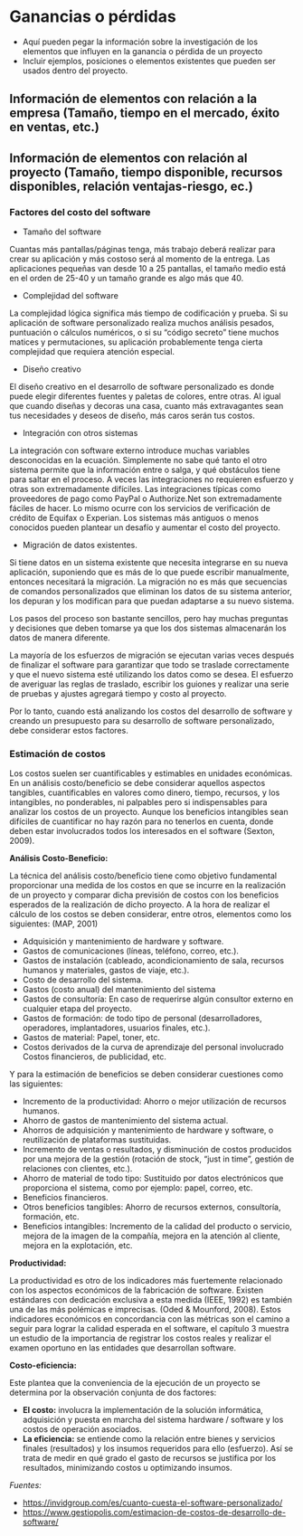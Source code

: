 # Ganancias o pérdidas
- Aquí pueden pegar la información sobre la investigación de los elementos que influyen en la ganancia o pérdida de un proyecto
- Incluir ejemplos, posiciones o elementos existentes que pueden ser usados dentro del proyecto.

## Información de elementos con relación a la empresa (Tamaño, tiempo en el mercado, éxito en ventas, etc.)

## Información de elementos con relación al proyecto (Tamaño, tiempo disponible, recursos disponibles, relación ventajas-riesgo, ec.)

### Factores del costo del software

- Tamaño del software

Cuantas más pantallas/páginas tenga, más trabajo deberá realizar para crear su aplicación y más costoso será al momento de la entrega. Las aplicaciones pequeñas van desde 10 a 25 pantallas, el tamaño medio está en el orden de 25-40 y un tamaño grande es algo más que 40.

- Complejidad del software

La complejidad lógica significa más tiempo de codificación y prueba. Si su aplicación de software personalizado realiza muchos análisis pesados, puntuación o cálculos numéricos, o si su “código secreto” tiene muchos matices y permutaciones, su aplicación probablemente tenga cierta complejidad que requiera atención especial.

- Diseño creativo

El diseño creativo en el desarrollo de software personalizado es donde puede elegir diferentes fuentes y paletas de colores, entre otras. Al igual que cuando diseñas y decoras una casa, cuanto más extravagantes sean tus necesidades y deseos de diseño, más caros serán tus costos.

- Integración con otros sistemas

La integración con software externo introduce muchas variables desconocidas en la ecuación. Simplemente no sabe qué tanto el otro sistema permite que la información entre o salga, y qué obstáculos tiene para saltar en el proceso.
A veces las integraciones no requieren esfuerzo y otras son extremadamente difíciles. Las integraciones típicas como proveedores de pago como PayPal o Authorize.Net son extremadamente fáciles de hacer. Lo mismo ocurre con los servicios de verificación de crédito de Equifax o Experian.
Los sistemas más antiguos o menos conocidos pueden plantear un desafío y aumentar el costo del proyecto.

- Migración de datos existentes.

Si tiene datos en un sistema existente que necesita integrarse en su nueva aplicación, suponiendo que es más de lo que puede escribir manualmente, entonces necesitará la migración. La migración no es más que secuencias de comandos personalizados que eliminan los datos de su sistema anterior, los depuran y los modifican para que puedan adaptarse a su nuevo sistema.

Los pasos del proceso son bastante sencillos, pero hay muchas preguntas y decisiones que deben tomarse ya que los dos sistemas almacenarán los datos de manera diferente.

La mayoría de los esfuerzos de migración se ejecutan varias veces después de finalizar el software para garantizar que todo se traslade correctamente y que el nuevo sistema esté utilizando los datos como se desea. El esfuerzo de averiguar las reglas de traslado, escribir los guiones y realizar una serie de pruebas y ajustes agregará tiempo y costo al proyecto.

Por lo tanto, cuando está analizando los costos del desarrollo de software y creando un presupuesto para su desarrollo de software personalizado, debe considerar estos factores.

### Estimación de costos

Los costos suelen ser cuantificables y estimables en unidades económicas. En un análisis costo/beneficio se debe considerar aquellos aspectos tangibles, cuantificables en valores como dinero, tiempo, recursos, y los intangibles, no ponderables, ni palpables pero si indispensables para analizar los costos de un proyecto. Aunque los beneficios intangibles sean difíciles de cuantificar no hay razón para no tenerlos en cuenta, donde deben estar involucrados todos los interesados en el software (Sexton, 2009).

**Análisis Costo-Beneficio:** 

La técnica del análisis costo/beneficio tiene como objetivo fundamental proporcionar una medida de los costos en que se incurre en la realización de un proyecto y comparar dicha previsión de costos con los beneficios esperados de la realización de dicho proyecto.
A la hora de realizar el cálculo de los costos se deben considerar, entre otros, elementos como los siguientes: (MAP, 2001)

- Adquisición y mantenimiento de hardware y software.
- Gastos de comunicaciones (líneas, teléfono, correo, etc.).
- Gastos de instalación (cableado, acondicionamiento de sala, recursos humanos y materiales, gastos de viaje, etc.).
- Costo de desarrollo del sistema.
-  Gastos (costo anual) del mantenimiento del sistema
- Gastos de consultoría: En caso de requerirse algún consultor externo en cualquier etapa del proyecto.
- Gastos de formación: de todo tipo de personal (desarrolladores, operadores, implantadores, usuarios finales, etc.).
- Gastos de material: Papel, toner, etc.
- Costos derivados de la curva de aprendizaje del personal involucrado Costos financieros, de publicidad, etc.

Y para la estimación de beneficios se deben considerar cuestiones como las siguientes:

- Incremento de la productividad: Ahorro o mejor utilización de recursos humanos.
- Ahorro de gastos de mantenimiento del sistema actual.
- Ahorros de adquisición y mantenimiento de hardware y software, o reutilización de plataformas sustituidas.
- Incremento de ventas o resultados, y disminución de costos producidos por una mejora de la gestión (rotación de stock, “just in time”, gestión de relaciones con clientes, etc.).
- Ahorro de material de todo tipo: Sustituido por datos electrónicos que proporciona el sistema, como por ejemplo: papel, correo, etc.
- Beneficios financieros.
- Otros beneficios tangibles: Ahorro de recursos externos, consultoría, formación, etc.
- Beneficios intangibles: Incremento de la calidad del producto o servicio, mejora de la imagen de la compañía, mejora en la atención al cliente, mejora en la explotación, etc.

**Productividad:** 

La productividad es otro de los indicadores más fuertemente relacionado con los aspectos económicos de la fabricación de software. Existen estándares con dedicación exclusiva a esta medida (IEEE, 1992) es también una de las más polémicas e imprecisas. (Oded & Mounford, 2008).
Estos indicadores económicos en concordancia con las métricas son el camino a seguir para lograr la calidad esperada en el software, el capítulo 3 muestra un estudio de la importancia de registrar los costos reales y realizar el examen oportuno en las entidades que desarrollan software.

**Costo-eficiencia:** 

Este plantea que la conveniencia de la ejecución de un proyecto se determina por la observación conjunta de dos factores:

- **El costo:** involucra la implementación de la solución informática, adquisición y puesta en marcha del sistema hardware / software y los costos de operación asociados.
- **La eficiencia:** se entiende como la relación entre bienes y servicios finales (resultados) y los insumos requeridos para ello (esfuerzo). Así se trata de medir en qué grado el gasto de recursos se justifica por los resultados, minimizando costos u optimizando insumos.

*Fuentes:*
- https://invidgroup.com/es/cuanto-cuesta-el-software-personalizado/
- https://www.gestiopolis.com/estimacion-de-costos-de-desarrollo-de-software/
